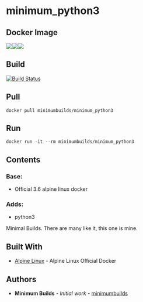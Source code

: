# minimum_python3

## Docker Image

[![](https://images.microbadger.com/badges/version/minimumbuilds/minimum_python3:v0.0.5.svg)](https://microbadger.com/images/minimumbuilds/minimum_python3:v0.0.5 "Get your own version badge on microbadger.com")[![](https://images.microbadger.com/badges/image/minimumbuilds/minimum_python3:v0.0.5.svg)](https://microbadger.com/images/minimumbuilds/minimum_python3:v0.0.5 "Get your own image badge on microbadger.com")[![](https://images.microbadger.com/badges/commit/minimumbuilds/minimum_python3:v0.0.5.svg)](https://microbadger.com/images/minimumbuilds/minimum_python3:v0.0.5 "Get your own commit badge on microbadger.com") 

## Build
[![Build Status](https://travis-ci.org/minimumbuilds/minimum_python3.svg?branch=v0.0.5)](https://travis-ci.org/minimumbuilds/minimum_python3)

## Pull
	docker pull minimumbuilds/minimum_python3

## Run
	docker run -it --rm minimumbuilds/minimum_python3

## Contents

### Base:
- Official 3.6 alpine linux docker

### Adds:
- python3

Minimal Builds. There are many like it, this one is mine.

## Built With

* [Alpine Linux](https://hub.docker.com/_/alpine/) - Alpine Linux Official Docker

## Authors

* **Minimum Builds** - *Initial work* - [minimumbuilds](https://github.com/minimumbuilds)
